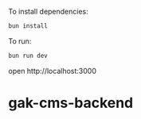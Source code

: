 To install dependencies:
```sh
bun install
```

To run:
```sh
bun run dev
```

open http://localhost:3000
# gak-cms-backend
